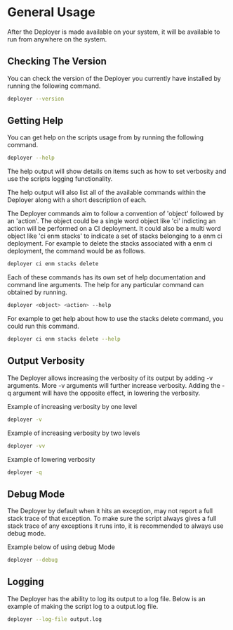 # General Usage
After the Deployer is made available on your system, it will be available to run from anywhere on the system.


## Checking The Version
You can check the version of the Deployer you currently have installed by running the following command.

```bash
deployer --version
```


## Getting Help
You can get help on the scripts usage from by running the following command.

```bash
deployer --help
```

The help output will show details on items such as how to set verbosity and use the scripts logging functionality.

The help output will also list all of the available commands within the Deployer along with a short description of each.

The Deployer commands aim to follow a convention of 'object' followed by an 'action'. The object could be a single word object like 'ci' indicting an action will be performed on a CI deployment. It could also be a multi word object like 'ci enm stacks' to indicate a set of stacks belonging to a enm ci deployment. For example to delete the stacks associated with a enm ci deployment, the command would be as follows.

```bash
deployer ci enm stacks delete
```

Each of these commands has its own set of help documentation and command line arguments. The help for any particular command can obtained by running.

```bash
deployer <object> <action> --help
```

For example to get help about how to use the stacks delete command, you could run this command.

```bash
deployer ci enm stacks delete --help
```


## Output Verbosity
The Deployer allows increasing the verbosity of its output by adding -v arguments. More -v arguments will further increase verbosity. Adding the -q argument will have the opposite effect, in lowering the verbosity.

Example of increasing verbosity by one level

```bash
deployer -v
```

Example of increasing verbosity by two levels

```bash
deployer -vv
```

Example of lowering verbosity

```bash
deployer -q
```


## Debug Mode
The Deployer by default when it hits an exception, may not report a full stack trace of that exception. To make sure the script always gives a full stack trace of any exceptions it runs into, it is recommended to always use debug mode.

Example below of using debug Mode

```bash
deployer --debug
```


## Logging
The Deployer has the ability to log its output to a log file. Below is an example of making the script log to a output.log file.

```bash
deployer --log-file output.log
```

